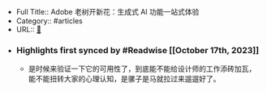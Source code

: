 - Full Title:: Adobe 老树开新花：生成式 AI 功能一站式体验
- Category:: #articles
- URL:: [🔗](https://sspai.com/post/83561)
- ### Highlights first synced by #Readwise [[October 17th, 2023]]
    - 是时候来验证一下它的可用性了，到底能不能给设计师的工作添砖加瓦，能不能扭转大家的心理认知，是骡子是马就拉过来遛遛好了。
